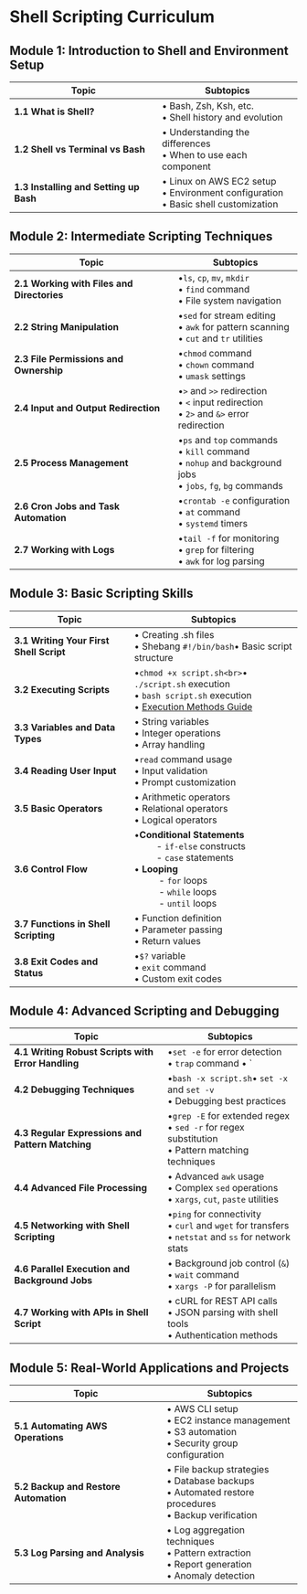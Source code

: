 # Shell Scripting Curriculum

## Module 1: Introduction to Shell and Environment Setup

| Topic                                        | Subtopics                                                                                     |
| -------------------------------------------- | --------------------------------------------------------------------------------------------- |
| **1.1 What is Shell?**                 | • Bash, Zsh, Ksh, etc.<br />  • Shell history and evolution                                 |
| **1.2 Shell vs Terminal vs Bash**      | • Understanding the differences<br />• When to use each component                           |
| **1.3 Installing and Setting up Bash** | • Linux on AWS EC2 setup<br />• Environment configuration<br />• Basic shell customization |



## Module 2: Intermediate Scripting Techniques

| Topic                                            | Subtopics                                                                                                                               |
| ------------------------------------------------ | --------------------------------------------------------------------------------------------------------------------------------------- |
| **2.1 Working with Files and Directories** | •`ls`, `cp`, `mv`, `mkdir`<br />• `find` command <br />• File system navigation                                            |
| **2.2 String Manipulation**                | •`sed` for stream editing <br />• `awk` for pattern scanning <br />• `cut` and `tr` utilities                                |
| **2.3 File Permissions and Ownership**     | •`chmod` command <br />• `chown` command <br />• `umask` settings                                                              |
| **2.4 Input and Output Redirection**       | •`>` and `>>` redirection<br />• `<` input redirection <br />• `2>` and `&>` error redirection                             |
| **2.5 Process Management**                 | •`ps` and `top` commands<br />• `kill` command<br />• `nohup` and background jobs <br />• `jobs`, `fg`, `bg` commands |
| **2.6 Cron Jobs and Task Automation**      | •`crontab -e` configuration <br />• `at` command <br />• `systemd` timers                                                      |
| **2.7 Working with Logs**                  | •`tail -f` for monitoring <br />• `grep` for filtering <br />• `awk` for log parsing                                           |


## Module 3: Basic Scripting Skills

| Topic                                         | Subtopics                                                                                                                                                                                                                                                               |
| --------------------------------------------- | ----------------------------------------------------------------------------------------------------------------------------------------------------------------------------------------------------------------------------------------------------------------------- |
| **3.1 Writing Your First Shell Script** | • Creating .sh files<br />• Shebang `#!/bin/bash`• Basic script structure                                                                                                                                                                                          |
| **3.2 Executing Scripts**               | •`chmod +x script.sh<br>`• `./script.sh` execution <br />• `bash script.sh` execution <br />• [Execution Methods Guide](https://www.notion.so/x-scripts-sh-script-sh-bash-script-sh-25e02d139a5d80beadb3e1c8ee34dc33?pvs=21)                                     |
| **3.3 Variables and Data Types**        | • String variables<br />• Integer operations<br />• Array handling                                                                                                                                                                                                   |
| **3.4 Reading User Input**              | •`read` command usage<br />• Input validation <br />• Prompt customization                                                                                                                                                                                        |
| **3.5 Basic Operators**                 | • Arithmetic operators<br />• Relational operators <br />• Logical operators                                                                                                                                                                                         |
| **3.6 Control Flow**                    | •**Conditional Statements** <br />         - `if-else` constructs <br />         - `case` statements <br />• **Looping** <br />          - `for` loops <br />          - `while` loops <br />          - `until` loops |
| **3.7 Functions in Shell Scripting**    | • Function definition<br />• Parameter passing <br />• Return values                                                                                                                                                                                                 |
| **3.8 Exit Codes and Status**           | •`$?` variable <br />• `exit` command <br />• Custom exit codes                                                                                                                                                                                                  |



## Module 4: Advanced Scripting and Debugging

| Topic                                                    | Subtopics                                                                                                                  |
| -------------------------------------------------------- | -------------------------------------------------------------------------------------------------------------------------- |
| **4.1 Writing Robust Scripts with Error Handling** | •`set -e` for error detection <br />• `trap` command • `                                                            |
| **4.2 Debugging Techniques**                       | •`bash -x script.sh`• `set -x` and `set -v`<br />• Debugging best practices                                       |
| **4.3 Regular Expressions and Pattern Matching**   | •`grep -E` for extended regex <br />• `sed -r` for regex substitution <br />• Pattern matching techniques           |
| **4.4 Advanced File Processing**                   | • Advanced `awk` usage <br />• Complex `sed` operations <br />• `xargs`, `cut`, `paste` utilities             |
| **4.5 Networking with Shell Scripting**            | •`ping` for connectivity <br />• `curl` and `wget` for transfers <br />• `netstat` and `ss` for network stats |
| **4.6 Parallel Execution and Background Jobs**     | • Background job control (`&`)<br />• `wait` command <br />• `xargs -P` for parallelism                           |
| **4.7 Working with APIs in Shell Script**          | • cURL for REST API calls<br />• JSON parsing with shell tools <br />• Authentication methods                           |

## Module 5: Real-World Applications and Projects

| Topic                                       | Subtopics                                                                                                             |
| ------------------------------------------- | --------------------------------------------------------------------------------------------------------------------- |
| **5.1 Automating AWS Operations**     | • AWS CLI setup<br />• EC2 instance management <br />• S3 automation <br />• Security group configuration         |
| **5.2 Backup and Restore Automation** | • File backup strategies<br />• Database backups <br />• Automated restore procedures <br />• Backup verification |
| **5.3 Log Parsing and Analysis**      | • Log aggregation techniques<br />• Pattern extraction<br />• Report generation <br />• Anomaly detection         |

